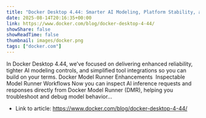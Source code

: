 ```yaml
---
title: "Docker Desktop 4.44: Smarter AI Modeling, Platform Stability, and Streamlined Kubernetes Workflows"
date: 2025-08-14T20:16:35+00:00
link: https://www.docker.com/blog/docker-desktop-4-44/
showShare: false
showReadTime: false
thumbnail: images/docker.png
tags: ["docker.com"]
---
```

In Docker Desktop 4.44, we’ve focused on delivering enhanced reliability, tighter AI modeling controls, and simplified tool integrations so you can build on your terms. Docker Model Runner Enhancements  Inspectable Model Runner Workflows Now you can inspect AI inference requests and responses directly from Docker Model Runner (DMR), helping you troubleshoot and debug model behavior...

- Link to article: https://www.docker.com/blog/docker-desktop-4-44/